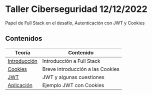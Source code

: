 # Taller Ciberseguridad 12/12/2022

Papel de Full Stack en el desafío, Autenticación con JWT y Cookies

## Contenidos

| Teoría | Contenido |
| ------------ | ------------- |
| [Introducción](./teoria/introduccion.md) | Introducción a Full Stack  |
| [Cookies](./teoria/cookies.md) | Breve introducción a las Cookies  |
| [JWT](./teoria/jwt.md) | JWT y algunas cuestiones  |
| [Aplicación](./teoria/ejemplo.md) | Ejemplo JWT con Cookies  |

